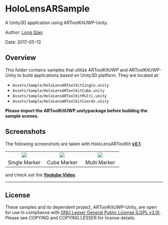 HoloLensARSample
===
A Unity3D application using ARToolKitUWP-Unity.

Author: [Long Qian](http://longqian.me/aboutme)

Date: 2017-05-13

## Overview

This folder contains samples that utilize ARToolKitUWP and ARToolKitUWP-Unity to build applications based on Unity3D platform. They are located at:

* ```Assets/Sample/HoloLensARToolKitSingle.unity```
* ```Assets/Sample/HoloLensARToolKitCube.unity```
* ```Assets/Sample/HoloLensARToolKitMulti.unity```
* ```Assets/Sample/HoloLensARToolKitCoords.unity```

**Please import the ARToolKitUWP.unitypackage before building the sample scenes.**

## Screenshots

The following screenshots are taken with HoloLensARToolKit **[v0.1](https://github.com/qian256/HoloLensARToolKit/releases/tag/v0.1)**.

<table border=0>
<tr>
	<td align="center" width="33%"><img src="http://longqian.me/public/image/artoolkit-hololens-single.png" /></td>
	<td align="center" width="33%"><img src="http://longqian.me/public/image/artoolkit-hololens-cube.png" /></td>
	<td align="center" width="33%"><img src="http://longqian.me/public/image/artoolkit-hololens-multi.png" /></td>
</tr>
<tr>
	<td align="center">Single Marker</td>
	<td align="center">Cube Marker</td>
	<td align="center">Multi Marker</td>
</tr>
</table>

and check out the [**Youtube Video**](https://youtu.be/PqT90QfgP-U).

---

## License
These samples and its dependent project, ARToolKitUWP-Unity, are open for use in compliance with [GNU Lesser General Public License (LGPL v3.0)](https://www.gnu.org/licenses/lgpl-3.0.en.html). Please see COPYING and COPYING.LESSER for license details.

